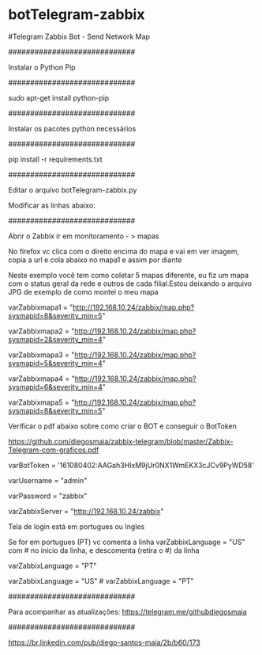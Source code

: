 # botTelegram-zabbix
#Telegram Zabbix Bot - Send Network Map


\#############################

Instalar o Python Pip

\#############################


sudo apt-get install python-pip

\#############################

Instalar os pacotes python necessários

\#############################


pip install -r requirements.txt

\#############################

Editar o arquivo botTelegram-zabbix.py

Modificar as linhas abaixo:

\#############################


Abrir o Zabbix ir em monitoramento - > mapas

No firefox vc clica com o direito encima do mapa e vai em ver imagem, copia a url e cola abaixo no mapa1 e assim por diante

Neste exemplo você tem como coletar 5 mapas diferente, eu fiz um mapa com o status geral da rede e outros de cada filial.Estou deixando o arquivo JPG de exemplo de como montei o meu mapa 

varZabbixmapa1 = "http://192.168.10.24/zabbix/map.php?sysmapid=8&severity_min=5"

varZabbixmapa2 = "http://192.168.10.24/zabbix/map.php?sysmapid=2&severity_min=4"

varZabbixmapa3 = "http://192.168.10.24/zabbix/map.php?sysmapid=5&severity_min=4"

varZabbixmapa4 = "http://192.168.10.24/zabbix/map.php?sysmapid=6&severity_min=4"

varZabbixmapa5 = "http://192.168.10.24/zabbix/map.php?sysmapid=8&severity_min=5"


Verificar o pdf abaixo sobre como criar o BOT e conseguir o BotToken

https://github.com/diegosmaia/zabbix-telegram/blob/master/Zabbix-Telegram-com-graficos.pdf

varBotToken = '161080402:AAGah3HIxM9jUr0NX1WmEKX3cJCv9PyWD58'


varUsername = "admin"

varPassword = "zabbix"

varZabbixServer = "http://192.168.10.24/zabbix"

Tela de login está em portugues ou Ingles

Se for em portugues (PT) vc comenta a linha varZabbixLanguage = "US" com # no início da linha, e descomenta (retira o #) da linha 

varZabbixLanguage = "PT"

varZabbixLanguage = "US"
\# varZabbixLanguage = "PT"


\#############################

Para acompanhar as atualizações: 
https://telegram.me/githubdiegosmaia

\#############################


https://br.linkedin.com/pub/diego-santos-maia/2b/b60/173
